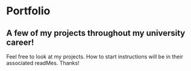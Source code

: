 # Portfolio
## A few of my projects throughout my university career! 
Feel free to look at my projects. How to start instructions will be in their associated readMes. Thanks!

